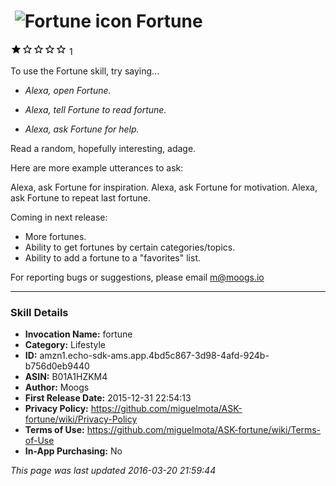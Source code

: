 # &nbsp;<img src="https://github.com/dale3h/alexa-skills-list/raw/master/skills/fortune/B01A1HZKM4/app_icon" alt="Fortune icon" width="36"> Fortune
![1 stars](../../../images/ic_star_black_18dp_1x.png)![1 stars](../../../images/ic_star_border_black_18dp_1x.png)![1 stars](../../../images/ic_star_border_black_18dp_1x.png)![1 stars](../../../images/ic_star_border_black_18dp_1x.png)![1 stars](../../../images/ic_star_border_black_18dp_1x.png) 1

To use the Fortune skill, try saying...

* *Alexa, open Fortune.*

* *Alexa, tell Fortune to read fortune.*

* *Alexa, ask Fortune for help.*

Read a random, hopefully interesting, adage.

Here are more example utterances to ask:

Alexa, ask Fortune for inspiration.
Alexa, ask Fortune for motivation.
Alexa, ask Fortune to repeat last fortune.

Coming in next release:
- More fortunes.
- Ability to get fortunes by certain categories/topics.
- Ability to add a fortune to a "favorites" list.

For reporting bugs or suggestions, please email m@moogs.io

***

### Skill Details

* **Invocation Name:** fortune
* **Category:** Lifestyle
* **ID:** amzn1.echo-sdk-ams.app.4bd5c867-3d98-4afd-924b-b756d0eb9440
* **ASIN:** B01A1HZKM4
* **Author:** Moogs
* **First Release Date:** 2015-12-31 22:54:13
* **Privacy Policy:** https://github.com/miguelmota/ASK-fortune/wiki/Privacy-Policy
* **Terms of Use:** https://github.com/miguelmota/ASK-fortune/wiki/Terms-of-Use
* **In-App Purchasing:** No

*This page was last updated 2016-03-20 21:59:44*
